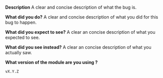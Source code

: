 **Description**
A clear and concise description of what the bug is.

**What did you do?**
A clear and concise description of what you did for this bug to happen.

**What did you expect to see?**
A clear an concise description of what you expected to see.

**What did you see instead?**
A clear an concise description of what you actually saw.

**What version of the module are you using ?**
<!-- This can be found in the discord.go file of the module or in your project's go.mod file. -->

`vX.Y.Z`
